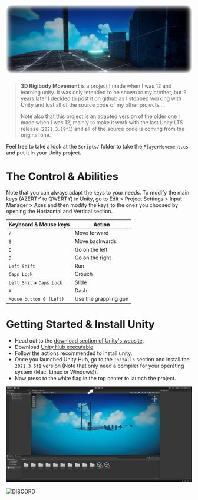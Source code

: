 <h1 align="center">
    <img src="README/movement-project.png" width="1000px">
</h1>

> **3D Rigibody Movement** is a project I made when I was 12 and learning unity. It was only intended to be shown to my brother, but 2 years later I decided to post it on github as I stopped working with Unity and lost all of the source code of my other projects... 
>
> Note also that this project is an adapted version of the older one I made when I was 12, mainly to make it work with the last Unity LTS release (`2021.3.19f1`) and all of the source code is coming from the original one.

Feel free to take a look at the `Scripts/` folder to take the `PlayerMovement.cs` and put it in your Unity project. 

# The Control & Abilities

Note that you can always adapt the keys to your needs. To modify the main keys (AZERTY to QWERTY) in Unity, go to Edit > Project Settings > Input Manager > Axes and then modify the keys to the ones you choosed by opening the Horizontal and Vertical section.

|Keyboard & Mouse keys      | Action                |
|---------------------------|-----------------------|
| `Z`                       | Move forward          |
| `S`                       | Move backwards        |
| `Q`                       | Go on the left        |
| `D`                       | Go on the right       |
| `Left Shift`              | Run                   |
| `Caps Lock`               | Crouch                |
| `Left Shit` + `Caps Lock` | Slide                 |
| `A`                       | Dash                  |
| `Mouse button 0 (Left)`   | Use the grappling gun |

# Getting Started & Install Unity
* Head out to the [download section of Unity's website](https://unity3d.com/fr/get-unity/download).
* Download [Unity Hub executable](https://public-cdn.cloud.unity3d.com/hub/prod/UnityHubSetup.exe).
* Follow the actions recommended to install unity.
* Once you launched Unity Hub, go to the `Installs` section and install the `2021.3.6f1` version (Note that only need a compiler for your operating system (Mac, Linux or Windows)).
* Now press to the white flag in the top center to launch the project.

<img src="README/how-to-launch-in-unity.png" width="1000px">

![DISCORD](https://img.shields.io/badge/Contact%20me%20on%20Discord-now%239470-informational)